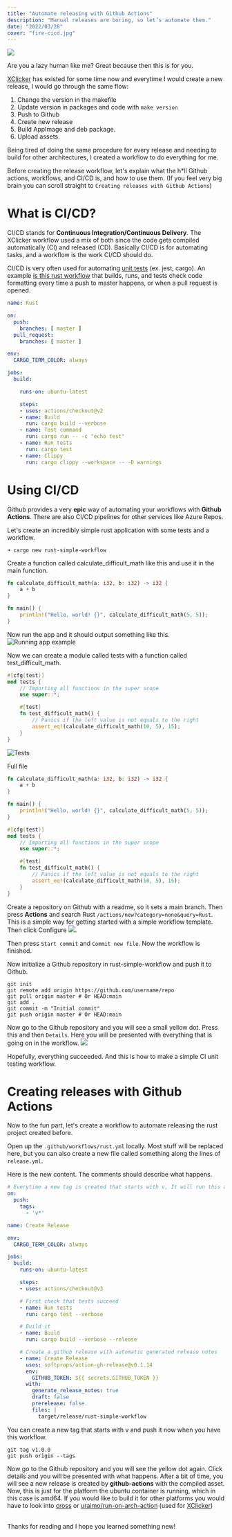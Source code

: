 ```yaml
---
title: "Automate releasing with Github Actions"
description: "Manual releases are boring, so let’s automate them."
date: "2022/03/28"
cover: "fire-cicd.jpg"
---
```


![](fire-cicd.jpg)

Are you a lazy human like me? Great because then this is for you.

[XClicker](https://github.com/robiot/xclicker) has existed for some time now and everytime I would create a new release, I would go through the same flow:
1.  Change the version in the makefile
2.  Update version in packages and code with `make version`
4.  Push to Github
5.  Create new release
6.  Build AppImage and deb package.
7.  Upload assets.

Being tired of doing the same procedure for every release and needing to build for other architectures, I created a workflow to do everything for me.

Before creating the release workflow, let's explain what the h*ll Github actions, workflows, and CI/CD is, and how to use them. (If you feel very big brain you can scroll straight to `Creating releases with Github Actions`)

# What is CI/CD?
CI/CD stands for **Continuous Integration/Continuous Delivery**. The XClicker workflow used a mix of both since the code gets compiled automatically (CI) and released (CD). Basically CI/CD is for automating tasks, and a workflow is the work CI/CD should do.

CI/CD is very often used for automating [unit tests](https://en.wikipedia.org/wiki/Unit_testing) (ex. jest, cargo). An example [is this rust workflow](https://github.com/robiot/zash/blob/main/.github/workflows/rust.yml) that builds, runs, and tests check code formatting every time a push to master happens, or when a pull request is opened.

```yml
name: Rust

on:
  push:
    branches: [ master ]
  pull_request:
    branches: [ master ]

env:
  CARGO_TERM_COLOR: always

jobs:
  build:

    runs-on: ubuntu-latest

    steps:
    - uses: actions/checkout@v2
    - name: Build
      run: cargo build --verbose
    - name: Test command
      run: cargo run -- -c "echo test"
    - name: Run tests
      run: cargo test
    - name: Clippy
      run: cargo clippy --workspace -- -D warnings
```

# Using CI/CD
Github provides a very **epic** way of automating your workflows with **Github Actions**. There are also CI/CD pipelines for other services like Azure Repos.

Let's create an incredibly simple rust application with some tests and a workflow.

```
➜ cargo new rust-simple-workflow
```

Create a function called calculate_difficult_math like this and use it in the main function.

```rust
fn calculate_difficult_math(a: i32, b: i32) -> i32 {
	a + b
}

fn main() {
	println!("Hello, world! {}", calculate_difficult_math(5, 5));
}
```

Now run the app and it should output something like this.
![Running app example](running-app-first.png)

Now we can create a module called tests with a function called test_difficult_math.
```rust
#[cfg(test)]
mod tests {
    // Importing all functions in the super scope
    use super::*;

    #[test]
    fn test_difficult_math() {
        // Panics if the left value is not equals to the right
        assert_eq!(calculate_difficult_math(10, 5), 15);
    }
}

```

![Tests](tests-run-local.png)

Full file
```rust
fn calculate_difficult_math(a: i32, b: i32) -> i32 {
    a + b
}

fn main() {
    println!("Hello, world! {}", calculate_difficult_math(5, 5));
}

#[cfg(test)]
mod tests {
    // Importing all functions in the super scope
    use super::*;

    #[test]
    fn test_difficult_math() {
        // Panics if the left value is not equals to the right
        assert_eq!(calculate_difficult_math(10, 5), 15);
    }
}
```

Create a repository on Github with a readme, so it sets a main branch. Then press **Actions** and search Rust  `/actions/new?category=none&query=Rust`. This is a simple way for getting started with a simple workflow template. Then click Configure
![](configure.png).

Then press `Start commit` and `Commit new file`.
Now the workflow is finished. 

Now initialize a Github repository in rust-simple-workflow and push it to Github.

```
git init
git remote add origin https://github.com/username/repo
git pull origin master # Or HEAD:main
git add .
git commit -m "Initial commit"
git push origin master # Or HEAD:main
```

Now go to the Github repository and you will see a small yellow dot. Press this and then `Details`. Here you will be presented with everything that is going on in the workflow.
![](yellow-dot.png)

Hopefully, everything succeeded. And this is how to make a simple CI unit testing workflow.

# Creating releases with Github Actions
Now to the fun part, let's create a workflow to automate releasing the rust project created before.

Open up the `.github/workflows/rust.yml` locally. Most stuff will be replaced here, but you can also create a new file called something along the lines of `release.yml`.

Here is the new content. The comments should describe what happens.

```yml
# Everytime a new tag is created that starts with v, It will run this action
on:
  push:
    tags:
      - 'v*'

name: Create Release

env:
  CARGO_TERM_COLOR: always

jobs:
  build:
    runs-on: ubuntu-latest

    steps:
    - uses: actions/checkout@v3

    # First check that tests succeed 
    - name: Run tests
      run: cargo test --verbose

    # Build it
    - name: Build
      run: cargo build --verbose --release

    # Create a github release with automatic generated release notes
    - name: Create Release
      uses: softprops/action-gh-release@v0.1.14
      env:
        GITHUB_TOKEN: ${{ secrets.GITHUB_TOKEN }}
      with:
        generate_release_notes: true
        draft: false
        prerelease: false
        files: |
          target/release/rust-simple-workflow
```

You can create a new tag that starts with v and push it now when you have this workflow.

```
git tag v1.0.0
git push origin --tags
```

Now go to the Github repository and you will see the yellow dot again. Click details and you will be presented with what happens. After a bit of time, you will see a new release is created by **github-actions** with the compiled asset. Now, this is just for the platform the ubuntu container is running, which in this case is amd64. If you would like to build it for other platforms you would have to look into [cross](https://github.com/cross-rs/cross) or [uraimo/run-on-arch-action](https://github.com/uraimo/run-on-arch-action) (used for [XClicker](https://github.com/robiot/xclicker/blob/master/.github/workflows/release.yml))

\
Thanks for reading and I hope you learned something new!
